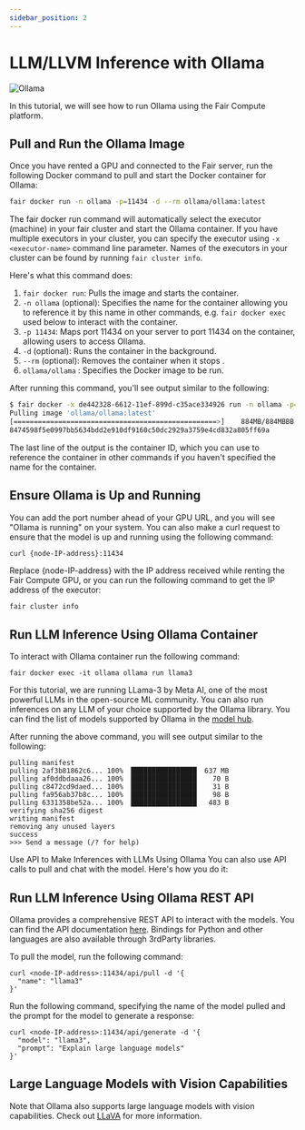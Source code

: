 ```yaml
---
sidebar_position: 2
---
```


# LLM/LLVM Inference with Ollama 

<div>
<img src={require("/static/img/llama.png").default} alt="Ollama"/>
</div>


In this tutorial, we will see how to run Ollama using the Fair Compute platform.

## Pull and Run the Ollama Image
Once you have rented a GPU and connected to the Fair server, run the 
following Docker command to pull and start the Docker container for Ollama:

```bash
fair docker run -n ollama -p=11434 -d --rm ollama/ollama:latest
```

The fair docker run command will automatically select the executor (machine)
in your fair cluster and start the Ollama container. If you have multiple executors
in your cluster, you can specify the executor using `-x <executor-name>`
command line parameter. Names of the executors in your cluster
can be found by running `fair cluster info`.

Here's what this command does:

1. `fair docker run`: Pulls the image and starts the container.
2. `-n ollama` (optional): Specifies the name for the container
allowing you to reference it by this name in other commands,
e.g. `fair docker exec` used below to interact with the container.
3. `-p 11434`: Maps port 11434 on your server to port 11434 on the container, allowing users to access Ollama.
4. `-d` (optional): Runs the container in the background.
5. `--rm` (optional): Removes the container when it stops .
6. `ollama/ollama` : Specifies the Docker image to be run.

After running this command, you'll see output similar to the following:

```bash
$ fair docker -x de442328-6612-11ef-899d-c35ace334926 run -n ollama -p=11434 -d --rm ollama/ollama:latest
Pulling image 'ollama/ollama:latest'
[==================================================>]    884MB/884MBBB
8474598f5e0997bb5634bdd2e910df9160c50dc2929a3759e4cd832a805ff69a
```

The last line of the output is the container ID, which you can use to reference the container in other commands
if you haven't specified the name for the container.

## Ensure Ollama is Up and Running

You can add the port number ahead of your GPU URL, and you will see 
"Ollama is running" on your system. You can also make a curl request
to ensure that the model is up and running using the following command:

```bash
curl {node-IP-address}:11434
```

Replace {node-IP-address} with the IP address received while renting the
Fair Compute GPU, or you can run the following command to get the IP address of the executor:

```shell
fair cluster info
```

## Run LLM Inference Using Ollama Container

To interact with Ollama container run the following command:

```shell
fair docker exec -it ollama ollama run llama3
```

For this tutorial, we are running LLama-3 by Meta AI, one of the most powerful 
LLMs in the open-source ML community. You can also run inferences on any LLM of
your choice supported by the Ollama library. You can find the list of models 
supported by Ollama in the [model hub](https://ollama.com/library).

After running the above command, you will see output similar to the following:

```shell
pulling manifest 
pulling 2af3b81862c6... 100% ▕████████████████▏ 637 MB                         
pulling af0ddbdaaa26... 100% ▕████████████████▏   70 B                         
pulling c8472cd9daed... 100% ▕████████████████▏   31 B                         
pulling fa956ab37b8c... 100% ▕████████████████▏   98 B                         
pulling 6331358be52a... 100% ▕████████████████▏  483 B                         
verifying sha256 digest 
writing manifest 
removing any unused layers 
success 
>>> Send a message (/? for help)
```

Use API to Make Inferences with LLMs Using Ollama
You can also use API calls to pull and chat with the model. Here's how you do it:

## Run LLM Inference Using Ollama REST API

Ollama provides a comprehensive REST API to interact with the models.
You can find the API documentation [here](https://github.com/ollama/ollama/blob/main/docs/api.md).
Bindings for Python and other languages are also available through 3rdParty libraries.

To pull the model, run the following command:

```shell
curl <node-IP-address>:11434/api/pull -d '{ 
  "name": "llama3"
}'
```

Run the following command, specifying the name of the model pulled and the prompt for the model to generate a response:

```shell
curl <node-IP-address>:11434/api/generate -d '{
  "model": "llama3",
  "prompt": "Explain large language models"
}'  
```

## Large Language Models with Vision Capabilities

Note that Ollama also supports large language models with vision capabilities.
Check out [LLaVA](https://ollama.com/library/llava) for more information.
